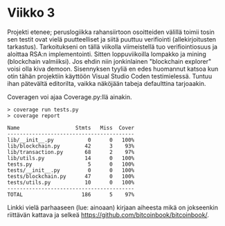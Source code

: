 # Viikko 3

Projekti etenee; peruslogiikka rahansiirtoon osoitteiden välillä toimii tosin sen testit ovat vielä puutteelliset ja siitä puuttuu
verifiointi (allekirjoitusten tarkastus). Tarkoitukseni on tällä viikolla viimeistellä tuo verifiointiosuus ja aloittaa RSA:n implementointi.
Sitten loppuviikoilla lompakko ja mining (blockchain valmiiksi). Jos ehdin niin jonkinlainen "blockchain explorer" voisi olla kiva demoon.
Sisennyksen tyyliä en edes huomannut katsoa kun otin tähän projektiin käyttöön Visual Studio Coden testimielessä. Tuntuu ihan pätevältä editorilta, vaikka näköjään tabeja defaulttina tarjoaakin. 

Coveragen voi ajaa Coverage.py:llä ainakin. 

    > coverage run tests.py
    > coverage report

    Name                  Stmts   Miss  Cover
    -----------------------------------------
    lib/__init__.py           0      0   100%
    lib/blockchain.py        42      3    93%
    lib/transaction.py       68      2    97%
    lib/utils.py             14      0   100%
    tests.py                  5      0   100%
    tests/__init__.py         0      0   100%
    tests/blockchain.py      47      0   100%
    tests/utils.py           10      0   100%
    -----------------------------------------
    TOTAL                   186      5    97%


Linkki vielä parhaaseen (lue: ainoaan) kirjaan aiheesta mikä on jokseenkin riittävän kattava ja selkeä https://github.com/bitcoinbook/bitcoinbook/. 
